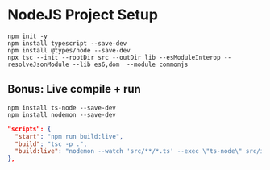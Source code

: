 # NodeJS Project Setup
```nodejs
npm init -y
npm install typescript --save-dev
npm install @types/node --save-dev
npx tsc --init --rootDir src --outDir lib --esModuleInterop --resolveJsonModule --lib es6,dom  --module commonjs
```

## Bonus: Live compile + run
```nodejs
npm install ts-node --save-dev
npm install nodemon --save-dev
```

```json
"scripts": {
  "start": "npm run build:live",
  "build": "tsc -p .",
  "build:live": "nodemon --watch 'src/**/*.ts' --exec \"ts-node\" src/index.ts"
},
```